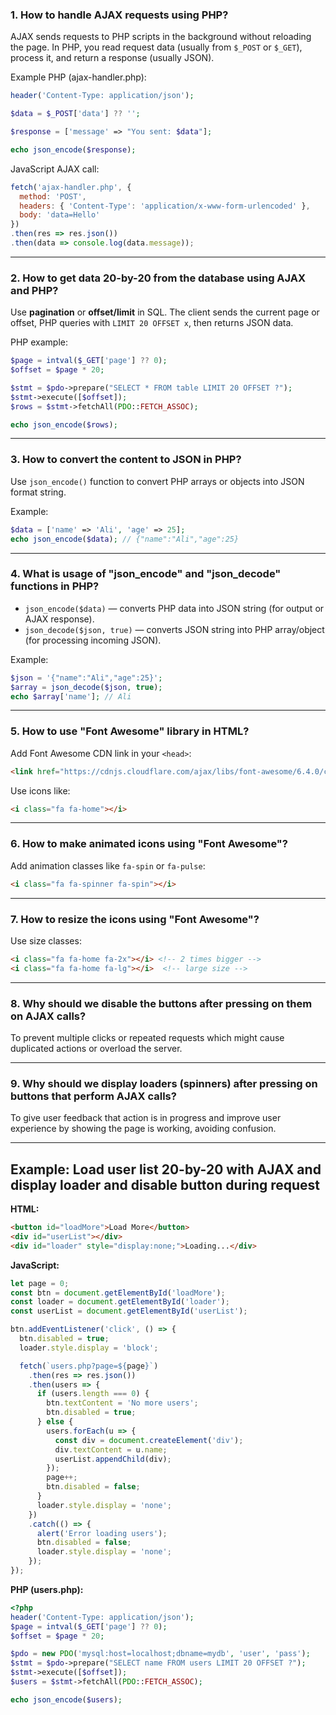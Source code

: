 

### 1. How to handle AJAX requests using PHP?

AJAX sends requests to PHP scripts in the background without reloading the page. In PHP, you read request data (usually from `$_POST` or `$_GET`), process it, and return a response (usually JSON).

Example PHP (ajax-handler.php):

```php
header('Content-Type: application/json');

$data = $_POST['data'] ?? '';

$response = ['message' => "You sent: $data"];

echo json_encode($response);
```

JavaScript AJAX call:

```js
fetch('ajax-handler.php', {
  method: 'POST',
  headers: { 'Content-Type': 'application/x-www-form-urlencoded' },
  body: 'data=Hello'
})
.then(res => res.json())
.then(data => console.log(data.message));
```

---

### 2. How to get data 20-by-20 from the database using AJAX and PHP?

Use **pagination** or **offset/limit** in SQL. The client sends the current page or offset, PHP queries with `LIMIT 20 OFFSET x`, then returns JSON data.

PHP example:

```php
$page = intval($_GET['page'] ?? 0);
$offset = $page * 20;

$stmt = $pdo->prepare("SELECT * FROM table LIMIT 20 OFFSET ?");
$stmt->execute([$offset]);
$rows = $stmt->fetchAll(PDO::FETCH_ASSOC);

echo json_encode($rows);
```

---

### 3. How to convert the content to JSON in PHP?

Use `json_encode()` function to convert PHP arrays or objects into JSON format string.

Example:

```php
$data = ['name' => 'Ali', 'age' => 25];
echo json_encode($data); // {"name":"Ali","age":25}
```

---

### 4. What is usage of "json\_encode" and "json\_decode" functions in PHP?

* `json_encode($data)` — converts PHP data into JSON string (for output or AJAX response).
* `json_decode($json, true)` — converts JSON string into PHP array/object (for processing incoming JSON).

Example:

```php
$json = '{"name":"Ali","age":25}';
$array = json_decode($json, true);
echo $array['name']; // Ali
```

---

### 5. How to use "Font Awesome" library in HTML?

Add Font Awesome CDN link in your `<head>`:

```html
<link href="https://cdnjs.cloudflare.com/ajax/libs/font-awesome/6.4.0/css/all.min.css" rel="stylesheet" />
```

Use icons like:

```html
<i class="fa fa-home"></i>
```

---

### 6. How to make animated icons using "Font Awesome"?

Add animation classes like `fa-spin` or `fa-pulse`:

```html
<i class="fa fa-spinner fa-spin"></i>
```

---

### 7. How to resize the icons using "Font Awesome"?

Use size classes:

```html
<i class="fa fa-home fa-2x"></i> <!-- 2 times bigger -->
<i class="fa fa-home fa-lg"></i>  <!-- large size -->
```

---

### 8. Why should we disable the buttons after pressing on them on AJAX calls?

To prevent multiple clicks or repeated requests which might cause duplicated actions or overload the server.

---

### 9. Why should we display loaders (spinners) after pressing on buttons that perform AJAX calls?

To give user feedback that action is in progress and improve user experience by showing the page is working, avoiding confusion.

---

## Example: Load user list 20-by-20 with AJAX and display loader and disable button during request

**HTML:**

```html
<button id="loadMore">Load More</button>
<div id="userList"></div>
<div id="loader" style="display:none;">Loading...</div>
```

**JavaScript:**

```js
let page = 0;
const btn = document.getElementById('loadMore');
const loader = document.getElementById('loader');
const userList = document.getElementById('userList');

btn.addEventListener('click', () => {
  btn.disabled = true;
  loader.style.display = 'block';

  fetch(`users.php?page=${page}`)
    .then(res => res.json())
    .then(users => {
      if (users.length === 0) {
        btn.textContent = 'No more users';
        btn.disabled = true;
      } else {
        users.forEach(u => {
          const div = document.createElement('div');
          div.textContent = u.name;
          userList.appendChild(div);
        });
        page++;
        btn.disabled = false;
      }
      loader.style.display = 'none';
    })
    .catch(() => {
      alert('Error loading users');
      btn.disabled = false;
      loader.style.display = 'none';
    });
});
```

**PHP (users.php):**

```php
<?php
header('Content-Type: application/json');
$page = intval($_GET['page'] ?? 0);
$offset = $page * 20;

$pdo = new PDO('mysql:host=localhost;dbname=mydb', 'user', 'pass');
$stmt = $pdo->prepare("SELECT name FROM users LIMIT 20 OFFSET ?");
$stmt->execute([$offset]);
$users = $stmt->fetchAll(PDO::FETCH_ASSOC);

echo json_encode($users);
```


